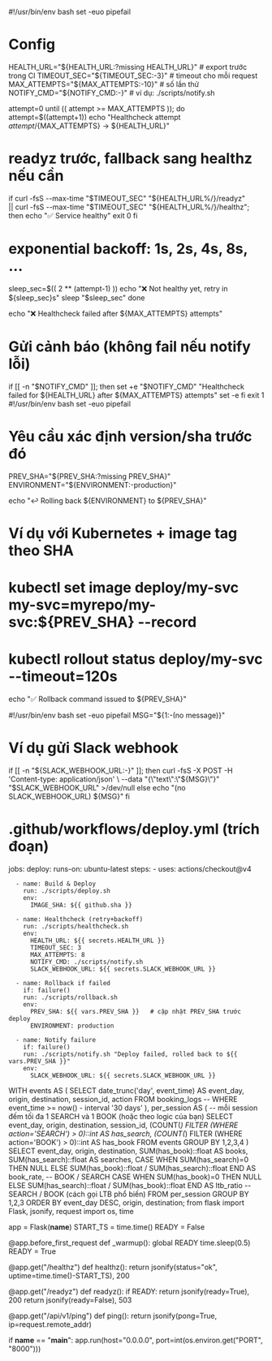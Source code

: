 #!/usr/bin/env bash
set -euo pipefail

# Config
HEALTH_URL="${HEALTH_URL:?missing HEALTH_URL}"   # export trước trong CI
TIMEOUT_SEC="${TIMEOUT_SEC:-3}"                  # timeout cho mỗi request
MAX_ATTEMPTS="${MAX_ATTEMPTS:-10}"               # số lần thử
NOTIFY_CMD="${NOTIFY_CMD:-}"                     # ví dụ: ./scripts/notify.sh

attempt=0
until (( attempt >= MAX_ATTEMPTS )); do
  attempt=$((attempt+1))
  echo "Healthcheck attempt ${attempt}/${MAX_ATTEMPTS} -> ${HEALTH_URL}"

  # readyz trước, fallback sang healthz nếu cần
  if curl -fsS --max-time "$TIMEOUT_SEC" "${HEALTH_URL%/}/readyz" \
    || curl -fsS --max-time "$TIMEOUT_SEC" "${HEALTH_URL%/}/healthz"; then
    echo "✅ Service healthy"
    exit 0
  fi

  # exponential backoff: 1s, 2s, 4s, 8s, ...
  sleep_sec=$(( 2 ** (attempt-1) ))
  echo "❌ Not healthy yet, retry in ${sleep_sec}s"
  sleep "$sleep_sec"
done

echo "❌ Healthcheck failed after ${MAX_ATTEMPTS} attempts"
# Gửi cảnh báo (không fail nếu notify lỗi)
if [[ -n "$NOTIFY_CMD" ]]; then
  set +e
  "$NOTIFY_CMD" "Healthcheck failed for ${HEALTH_URL} after ${MAX_ATTEMPTS} attempts"
  set -e
fi
exit 1
#!/usr/bin/env bash
set -euo pipefail

# Yêu cầu xác định version/sha trước đó
PREV_SHA="${PREV_SHA:?missing PREV_SHA}"
ENVIRONMENT="${ENVIRONMENT:-production}"

echo "↩️  Rolling back ${ENVIRONMENT} to ${PREV_SHA}"
# Ví dụ với Kubernetes + image tag theo SHA
# kubectl set image deploy/my-svc my-svc=myrepo/my-svc:${PREV_SHA} --record
# kubectl rollout status deploy/my-svc --timeout=120s

echo "✅ Rollback command issued to ${PREV_SHA}"

#!/usr/bin/env bash
set -euo pipefail
MSG="${1:-(no message)}"
# Ví dụ gửi Slack webhook
if [[ -n "${SLACK_WEBHOOK_URL:-}" ]]; then
  curl -fsS -X POST -H 'Content-type: application/json' \
    --data "{\"text\":\"${MSG}\"}" "$SLACK_WEBHOOK_URL" >/dev/null
else
  echo "(no SLACK_WEBHOOK_URL) ${MSG}"
fi
# .github/workflows/deploy.yml (trích đoạn)
jobs:
  deploy:
    runs-on: ubuntu-latest
    steps:
      - uses: actions/checkout@v4

      - name: Build & Deploy
        run: ./scripts/deploy.sh
        env:
          IMAGE_SHA: ${{ github.sha }}

      - name: Healthcheck (retry+backoff)
        run: ./scripts/healthcheck.sh
        env:
          HEALTH_URL: ${{ secrets.HEALTH_URL }}
          TIMEOUT_SEC: 3
          MAX_ATTEMPTS: 8
          NOTIFY_CMD: ./scripts/notify.sh
          SLACK_WEBHOOK_URL: ${{ secrets.SLACK_WEBHOOK_URL }}

      - name: Rollback if failed
        if: failure()
        run: ./scripts/rollback.sh
        env:
          PREV_SHA: ${{ vars.PREV_SHA }}   # cập nhật PREV_SHA trước deploy
          ENVIRONMENT: production

      - name: Notify failure
        if: failure()
        run: ./scripts/notify.sh "Deploy failed, rolled back to ${{ vars.PREV_SHA }}"
        env:
          SLACK_WEBHOOK_URL: ${{ secrets.SLACK_WEBHOOK_URL }}

WITH events AS (
  SELECT
    date_trunc('day', event_time) AS event_day,
    origin, destination,
    session_id,
    action
  FROM booking_logs
  -- WHERE event_time >= now() - interval '30 days'
),
per_session AS (
  -- mỗi session đếm tối đa 1 SEARCH và 1 BOOK (hoặc theo logic của bạn)
  SELECT
    event_day, origin, destination, session_id,
    (COUNT(*) FILTER (WHERE action='SEARCH') > 0)::int AS has_search,
    (COUNT(*) FILTER (WHERE action='BOOK')   > 0)::int AS has_book
  FROM events
  GROUP BY 1,2,3,4
)
SELECT
  event_day,
  origin, destination,
  SUM(has_book)::float   AS books,
  SUM(has_search)::float AS searches,
  CASE WHEN SUM(has_search)=0 THEN NULL
       ELSE SUM(has_book)::float / SUM(has_search)::float
  END AS book_rate,        -- BOOK / SEARCH
  CASE WHEN SUM(has_book)=0 THEN NULL
       ELSE SUM(has_search)::float / SUM(has_book)::float
  END AS ltb_ratio         -- SEARCH / BOOK (cách gọi LTB phổ biến)
FROM per_session
GROUP BY 1,2,3
ORDER BY event_day DESC, origin, destination;
from flask import Flask, jsonify, request
import os, time

app = Flask(__name__)
START_TS = time.time()
READY = False

@app.before_first_request
def _warmup():
    global READY
    time.sleep(0.5)
    READY = True

@app.get("/healthz")
def healthz():
    return jsonify(status="ok", uptime=time.time()-START_TS), 200

@app.get("/readyz")
def readyz():
    if READY:
        return jsonify(ready=True), 200
    return jsonify(ready=False), 503

@app.get("/api/v1/ping")
def ping():
    return jsonify(pong=True, ip=request.remote_addr)

if __name__ == "__main__":
    app.run(host="0.0.0.0", port=int(os.environ.get("PORT", "8000")))

